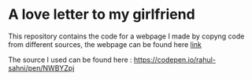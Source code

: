 # A love letter to my girlfriend

This repository contains the code for a webpage I made by copyng code from different sources,
the webpage can be found here [link](https://dshreddy.github.io/love_letter/)

The source I used can be found here : https://codepen.io/rahul-sahni/pen/NWBYZpj
